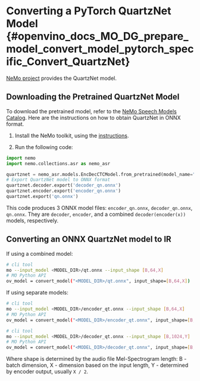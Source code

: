 # Converting a PyTorch QuartzNet Model {#openvino_docs_MO_DG_prepare_model_convert_model_pytorch_specific_Convert_QuartzNet}

[NeMo project](https://github.com/NVIDIA/NeMo) provides the QuartzNet model.

## Downloading the Pretrained QuartzNet Model

To download the pretrained model, refer to the [NeMo Speech Models Catalog](https://ngc.nvidia.com/catalog/models/nvidia:nemospeechmodels).
Here are the instructions on how to obtain QuartzNet in ONNX format.

1. Install the NeMo toolkit, using the [instructions](https://github.com/NVIDIA/NeMo/tree/main#installation).

2. Run the following code:

```python
import nemo
import nemo.collections.asr as nemo_asr

quartznet = nemo_asr.models.EncDecCTCModel.from_pretrained(model_name="QuartzNet15x5Base-En")
# Export QuartzNet model to ONNX format
quartznet.decoder.export('decoder_qn.onnx')
quartznet.encoder.export('encoder_qn.onnx')
quartznet.export('qn.onnx')
```

This code produces 3 ONNX model files: `encoder_qn.onnx`, `decoder_qn.onnx`, `qn.onnx`.
They are `decoder`, `encoder`, and a combined `decoder(encoder(x))` models, respectively.

## Converting an ONNX QuartzNet model to IR

If using a combined model:
```sh
# cli tool 
mo --input_model <MODEL_DIR>/qt.onnx --input_shape [B,64,X]
# MO Python API
ov_model = convert_model("<MODEL_DIR>/qt.onnx", input_shape=[B,64,X])
```
If using separate models:
```sh
# cli tool 
mo --input_model <MODEL_DIR>/encoder_qt.onnx --input_shape [B,64,X]
# MO Python API
ov_model = convert_model("<MODEL_DIR>/encoder_qt.onnx", input_shape=[B,64,X])

# cli tool 
mo --input_model <MODEL_DIR>/decoder_qt.onnx --input_shape [B,1024,Y]
# MO Python API
ov_model = convert_model("<MODEL_DIR>/decoder_qt.onnx", input_shape=[B,1024,Y])
```

Where shape is determined by the audio file Mel-Spectrogram length: B - batch dimension, X - dimension based on the input length, Y - determined by encoder output, usually `X / 2`.
